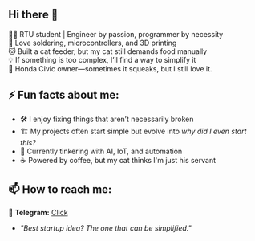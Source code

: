 ## Hi there 👋

👨‍💻 RTU student | Engineer by passion, programmer by necessity  
🔧 Love soldering, microcontrollers, and 3D printing  
🐱 Built a cat feeder, but my cat still demands food manually  
💡 If something is too complex, I’ll find a way to simplify it  
🚗 Honda Civic owner—sometimes it squeaks, but I still love it.

## ⚡ Fun facts about me:
- 🛠️ I enjoy fixing things that aren’t necessarily broken  
- 🏗️ My projects often start simple but evolve into *why did I even start this?*  
- 🤖 Currently tinkering with AI, IoT, and automation  
- ☕ Powered by coffee, but my cat thinks I'm just his servant

## 📫 How to reach me:
📩 **Telegram:** [Click](https://t.me/sindisekkas)  

- *"Best startup idea? The one that can be simplified."*
